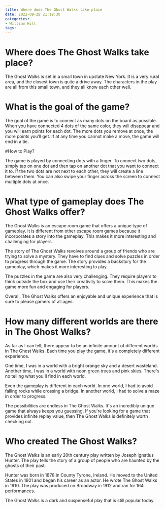 ```yaml
---
title: Where does The Ghost Walks take place 
date: 2022-09-28 21:19:30
categories:
- William Hill
tags:
---
```



#  Where does The Ghost Walks take place? 

The Ghost Walks is set in a small town in upstate New York. It is a very rural area, and the closest town is quite a drive away. The characters in the play are all from this small town, and they all know each other well.

#  What is the goal of the game? 

The goal of the game is to connect as many dots on the board as possible. When you have connected 4 dots of the same color, they will disappear and you will earn points for each dot. The more dots you remove at once, the more points you’ll get. If at any time you cannot make a move, the game will end in a tie.

#How to Play? 

The game is played by connecting dots with a finger. To connect two dots, simply tap on one dot and then tap on another dot that you want to connect it to. If the two dots are not next to each other, they will create a line between them. You can also swipe your finger across the screen to connect multiple dots at once.

#  What type of gameplay does The Ghost Walks offer? 

The Ghost Walks is an escape room game that offers a unique type of gameplay. It is different from other escape room games because it incorporates a story into the gameplay. This makes it more interesting and challenging for players. 

The story of The Ghost Walks revolves around a group of friends who are trying to solve a mystery. They have to find clues and solve puzzles in order to progress through the game. The story provides a backstory for the gameplay, which makes it more interesting to play. 

The puzzles in the game are also very challenging. They require players to think outside the box and use their creativity to solve them. This makes the game more fun and engaging for players. 

Overall, The Ghost Walks offers an enjoyable and unique experience that is sure to please gamers of all ages.

#  How many different worlds are there in The Ghost Walks? 


As far as I can tell, there appear to be an infinite amount of different worlds in The Ghost Walks. Each time you play the game, it's a completely different experience. 

One time, I was in a world with a bright orange sky and a desert wasteland. Another time, I was in a world with neon green trees and pink skies. There's no telling what you'll find in each world. 

Even the gameplay is different in each world. In one world, I had to avoid falling rocks while crossing a bridge. In another world, I had to solve a maze in order to progress. 

The possibilities are endless in The Ghost Walks. It's an incredibly unique game that always keeps you guessing. If you're looking for a game that provides infinite replay value, then The Ghost Walks is definitely worth checking out.

#  Who created The Ghost Walks?

The Ghost Walks is an early 20th century play written by Joseph Ignatius Hunter. The play tells the story of a group of people who are haunted by the ghosts of their past.

Hunter was born in 1878 in County Tyrone, Ireland. He moved to the United States in 1901 and began his career as an actor. He wrote The Ghost Walks in 1910. The play was produced on Broadway in 1912 and ran for 164 performances.

The Ghost Walks is a dark and suspenseful play that is still popular today.
